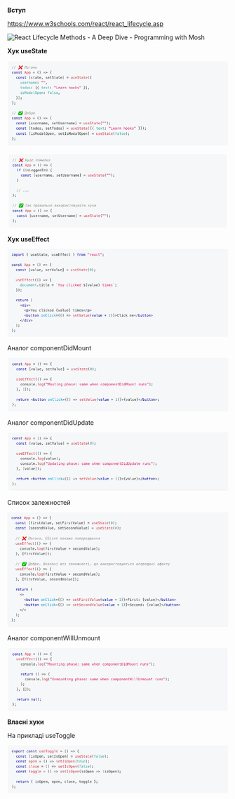 **Вступ**

https://www.w3schools.com/react/react_lifecycle.asp

![React Lifecycle Methods - A Deep Dive - Programming with Mosh](https://programmingwithmosh.com/wp-content/uploads/2018/10/Screen-Shot-2018-10-31-at-1.44.28-PM-1024x567.png)

**Хук useState**

![1685978652193](image/4-7/1685978652193.png)

![1685978666752](image/4-7/1685978666752.png)

**Хук useEffect**

![1685978723389](image/4-7/1685978723389.png)

Аналог componentDidMount

![1685978769384](image/4-7/1685978769384.png)

Аналог componentDidUpdate

![1685978794366](image/4-7/1685978794366.png)

Список залежностей

![1685978833203](image/4-7/1685978833203.png)

Аналог componentWillUnmount

![1685978856985](image/4-7/1685978856985.png)

**Власні хуки**

На прикладі useToggle

![1685982057979](image/4-7/1685982057979.png)
